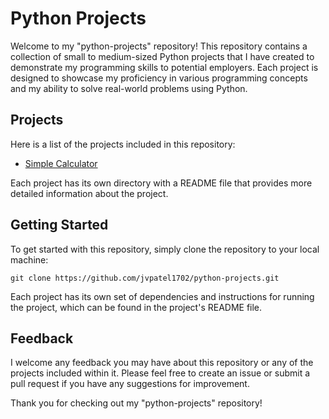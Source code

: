 # Python Projects

Welcome to my "python-projects" repository! This repository contains a collection of small to medium-sized Python projects that I have created to demonstrate my programming skills to potential employers. Each project is designed to showcase my proficiency in various programming concepts and my ability to solve real-world problems using Python.

## Projects

Here is a list of the projects included in this repository:

- [Simple Calculator](https://github.com/jvpatel1702/python-projects/tree/main/Simple%20Calculator)

Each project has its own directory with a README file that provides more detailed information about the project.

## Getting Started

To get started with this repository, simply clone the repository to your local machine:

```git clone https://github.com/jvpatel1702/python-projects.git```


Each project has its own set of dependencies and instructions for running the project, which can be found in the project's README file.

## Feedback

I welcome any feedback you may have about this repository or any of the projects included within it. Please feel free to create an issue or submit a pull request if you have any suggestions for improvement.

Thank you for checking out my "python-projects" repository!

